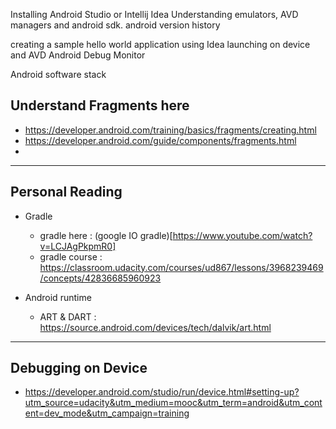 Installing Android Studio or Intellij Idea
Understanding emulators, AVD managers and android sdk.
android version history

creating a sample hello world application using Idea
launching on device and AVD
Android Debug Monitor

Android software stack

## Understand Fragments here
  + https://developer.android.com/training/basics/fragments/creating.html
  + https://developer.android.com/guide/components/fragments.html
  + 

-----
## Personal Reading
  * Gradle
    + gradle here : (google IO gradle)[https://www.youtube.com/watch?v=LCJAgPkpmR0]
    + gradle course : https://classroom.udacity.com/courses/ud867/lessons/3968239469/concepts/42836685960923

  * Android runtime
    + ART & DART : https://source.android.com/devices/tech/dalvik/art.html
----


## Debugging on Device
  + https://developer.android.com/studio/run/device.html#setting-up?utm_source=udacity&utm_medium=mooc&utm_term=android&utm_content=dev_mode&utm_campaign=training
